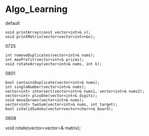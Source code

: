 # Algo_Learning
default

	void printArray(const vector<int>& v);
  	void printMatrix(vector<vector<int>>&v);
  
  
0725

	int removeDuplicates(vector<int>& nums);
	int maxProfit(vector<int>& prices);
	void rotateArray(vector<int>& nums, int k);


0801

	bool containsDuplicate(vector<int>& nums);
	int singleNumber(vector<int>& nums);
	vector<int> intersect(vector<int>& nums1, vector<int>& nums2);
	vector<int> plusOne(vector<int>& digits);
	void moveZeroes(vector<int>& nums);
	vector<int> twoSum(vector<int>& nums, int target);
	bool isValidSudoku(vector<vector<char>>& board);
 
 
0808

  void rotate(vector<vector<int>>& matrix);
  

